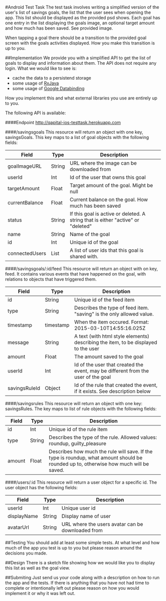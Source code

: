 #Android Test Task
The test task involves writing a simplified version of the user's list of savings goals, the list that the user sees when opening the app. This list should be displayed as the provided psd shows. Each goal has one entry in the list displaying the goals image, an optional target amount and how much has been saved. See provided image.

When tapping a goal there should be a transition to the provided goal screen with the goals activities displayed. How you make this transition is up to you.

##Implementation
We provide you with a simplified API to get the list of goals to display and information about them. The API does not require any login. 
What we would like to see is:
 - cache the data to a persistend storage
 - some usage of [RxJava](https://github.com/ReactiveX/RxJava)
 - some usage of [Google Databinding](https://developer.android.com/topic/libraries/data-binding/index.html)

How you implement this and what external libraries you use are entirely up to you.

The following API is available:

####Endpoint
http://qapital-ios-testtask.herokuapp.com

####/savingsgoals
This resource will return an object with one key, savingsGoals. This key maps to a list of goal objects with the following fields:

| Field          | Type	     | Description |
| -------------- | --------- | ----------- |
| goalImageURL   | String    | URL where the image can be downloaded from |
| userId         | Int       | Id of the user that owns this goal |
| targetAmount   | Float     | Target amount of the goal. Might be null |
| currentBalance | Float     | Current balance on the goal. How much has been saved |
| status         | String    | If this goal is active or deleted. A string that is either "active" or "deleted" |
| name           | String    | Name of the goal |
| id             | Int       | Unique id of the goal |
| connectedUsers | List<Int> | A list of user ids that this goal is shared with. |

####/savingsgoals/:id/feed
This resource will return an object with on key, feed. It contains various events that have happened on the goal, with relations to objects that have triggered them.

| Field         | Type      | Description |
| ------------- | --------- | ----------- |
| id            | String    | Unique id of the feed item |
| type          | String    | Describes the type of feed item. "saving" is the only allowed value. |
| timestamp     | timestamp | When the item occured. Format: 2015-03-10T14:55:16.025Z |
| message       | String    | A text (with html style elements) describing the item, to be displayed to the user |
| amount        | Float     | The amount saved to the goal |
| userId        | Int       | Id of the user that created the event, may be different from the user of the goal |
| savingsRuleId | Object    | Id of the rule that created the event, if it exists. See description below |

####/savingsrules
This resource will return an object with one key: savingsRules. The key maps to list of rule objects with the following fields:

| Field       | Type      | Description |
| ----------- | --------- | ----------- |
| id          | Int       | Unique id of the rule item |
| type        | String    | Describes the type of the rule. Allowed values: roundup, guilty_pleasure |
| amount      | Float     | Describes how much the rule will save. If the type is roundup, what amount should be rounded up to, otherwise how much will be saved. |

####/users/:id
This resource will return a user object for a specific id. The user object has the following fields:

| Field          | Type   | Description |
| -------------- | ------ | ----------- |
| userId         | Int    | Unique user id |
| displayName    | String | Display name of user |
| avatarUrl      | String | URL where the users avatar can be downloaded from |

##Testing
You should add at least some simple tests. At what level and how much of the app you test is up to you but please reason around the decisions you made.

##Design
There is a sketch file showing how we would like you to display this list as well as the goal view. 

##Submiting
Just send us your code along with a description on how to run the app and the tests. If there is anything that you have not had time to complete or intentionally left out please reason on how you would implement it or why it was left out.
